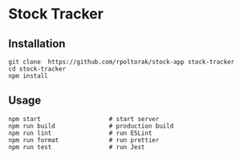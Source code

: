 # Stock Tracker

## Installation

```
git clone  https://github.com/rpoltorak/stock-app stock-tracker
cd stock-tracker
npm install
```

## Usage

```
npm start                   # start server
npm run build               # production build
npm run lint                # run ESLint
npm run format              # run prettier
npm run test                # run Jest
```
